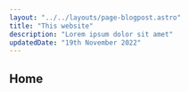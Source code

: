 ```yaml
---
layout: "../../layouts/page-blogpost.astro"
title: "This website"
description: "Lorem ipsum dolor sit amet"
updatedDate: "19th November 2022"
---
```


## Home
